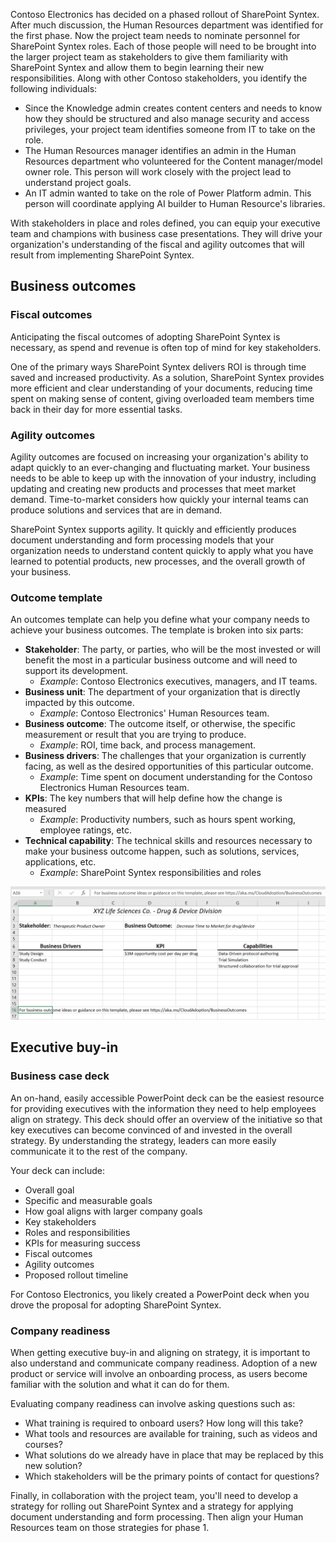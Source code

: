 Contoso Electronics has decided on a phased rollout of SharePoint Syntex. After much discussion, the Human Resources department was identified for the first phase. Now the project team needs to nominate personnel for SharePoint Syntex roles. Each of those people will need to be brought into the larger project team as stakeholders to give them familiarity with SharePoint Syntex and allow them to begin learning their new responsibilities. Along with other Contoso stakeholders, you identify the following individuals:

- Since the Knowledge admin creates content centers and needs to know how they should be structured and also manage security and access privileges, your project team identifies someone from IT to take on the role.
- The Human Resources manager identifies an admin in the Human Resources department who volunteered for the Content manager/model owner role. This person will work closely with the project lead to understand project goals.
- An IT admin wanted to take on the role of Power Platform admin. This person will coordinate applying AI builder to Human Resource's libraries.

With stakeholders in place and roles defined, you can equip your executive team and champions with business case presentations. They will drive your organization's understanding of the fiscal and agility outcomes that will result from implementing SharePoint Syntex.

## Business outcomes

### Fiscal outcomes

Anticipating the fiscal outcomes of adopting SharePoint Syntex is necessary, as spend and revenue is often top of mind for key stakeholders.

One of the primary ways SharePoint Syntex delivers ROI is through time saved and increased productivity. As a solution, SharePoint Syntex provides more efficient and clear understanding of your documents, reducing time spent on making sense of content, giving overloaded team members time back in their day for more essential tasks.

### Agility outcomes

Agility outcomes are focused on increasing your organization's ability to adapt quickly to an ever-changing and fluctuating market. Your business needs to be able to keep up with the innovation of your industry, including updating and creating new products and processes that meet market demand. Time-to-market considers how quickly your internal teams can produce solutions and services that are in demand.

SharePoint Syntex supports agility. It quickly and efficiently produces document understanding and form processing models that your organization needs to understand content quickly to apply what you have learned to potential products, new processes, and the overall growth of your business.

### Outcome template

An outcomes template can help you define what your company needs to achieve your business outcomes. The template is broken into six parts:

- **Stakeholder**: The party, or parties, who will be the most invested or will benefit the most in a particular business outcome and will need to support its development.
  - _Example_: Contoso Electronics executives, managers, and IT teams.
- **Business unit**: The department of your organization that is directly impacted by this outcome.
  - _Example_: Contoso Electronics' Human Resources team.
- **Business outcome**: The outcome itself, or otherwise, the specific measurement or result that you are trying to produce.
  - _Example_: ROI, time back, and process management.
- **Business drivers**: The challenges that your organization is currently facing, as well as the desired opportunities of this particular outcome.
  - _Example_: Time spent on document understanding for the Contoso Electronics Human Resources team.
- **KPIs**: The key numbers that will help define how the change is measured
  - _Example_: Productivity numbers, such as hours spent working, employee ratings, etc.
- **Technical capability**: The technical skills and resources necessary to make your business outcome happen, such as solutions, services, applications, etc.
  - _Example_: SharePoint Syntex responsibilities and roles

![A screenshot of an example business outcome template.](../media/outcome-template.png)

## Executive buy-in

### Business case deck

An on-hand, easily accessible PowerPoint deck can be the easiest resource for providing executives with the information they need to help employees align on strategy. This deck should offer an overview of the initiative so that key executives can become convinced of and invested in the overall strategy. By understanding the strategy, leaders can more easily communicate it to the rest of the company.

Your deck can include:

- Overall goal
- Specific and measurable goals
- How goal aligns with larger company goals
- Key stakeholders
- Roles and responsibilities
- KPIs for measuring success
- Fiscal outcomes
- Agility outcomes
- Proposed rollout timeline

For Contoso Electronics, you likely created a PowerPoint deck when you drove the proposal for adopting SharePoint Syntex.

### Company readiness

When getting executive buy-in and aligning on strategy, it is important to also understand and communicate company readiness. Adoption of a new product or service will involve an onboarding process, as users become familiar with the solution and what it can do for them.

Evaluating company readiness can involve asking questions such as:

- What training is required to onboard users? How long will this take?
- What tools and resources are available for training, such as videos and courses?
- What solutions do we already have in place that may be replaced by this new solution?
- Which stakeholders will be the primary points of contact for questions?

Finally, in collaboration with the project team, you'll need to develop a strategy for rolling out SharePoint Syntex and a strategy for applying document understanding and form processing. Then align your Human Resources team on those strategies for phase 1.
